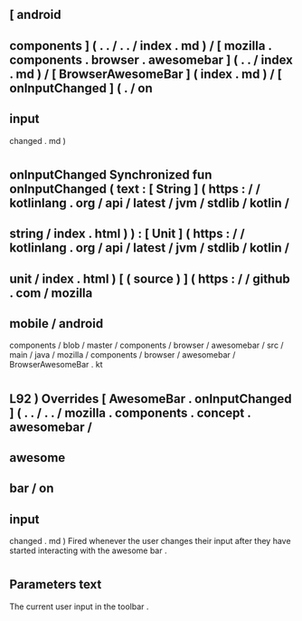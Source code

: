 [
android
-
components
]
(
.
.
/
.
.
/
index
.
md
)
/
[
mozilla
.
components
.
browser
.
awesomebar
]
(
.
.
/
index
.
md
)
/
[
BrowserAwesomeBar
]
(
index
.
md
)
/
[
onInputChanged
]
(
.
/
on
-
input
-
changed
.
md
)
#
onInputChanged
Synchronized
fun
onInputChanged
(
text
:
[
String
]
(
https
:
/
/
kotlinlang
.
org
/
api
/
latest
/
jvm
/
stdlib
/
kotlin
/
-
string
/
index
.
html
)
)
:
[
Unit
]
(
https
:
/
/
kotlinlang
.
org
/
api
/
latest
/
jvm
/
stdlib
/
kotlin
/
-
unit
/
index
.
html
)
[
(
source
)
]
(
https
:
/
/
github
.
com
/
mozilla
-
mobile
/
android
-
components
/
blob
/
master
/
components
/
browser
/
awesomebar
/
src
/
main
/
java
/
mozilla
/
components
/
browser
/
awesomebar
/
BrowserAwesomeBar
.
kt
#
L92
)
Overrides
[
AwesomeBar
.
onInputChanged
]
(
.
.
/
.
.
/
mozilla
.
components
.
concept
.
awesomebar
/
-
awesome
-
bar
/
on
-
input
-
changed
.
md
)
Fired
whenever
the
user
changes
their
input
after
they
have
started
interacting
with
the
awesome
bar
.
#
#
#
Parameters
text
-
The
current
user
input
in
the
toolbar
.
